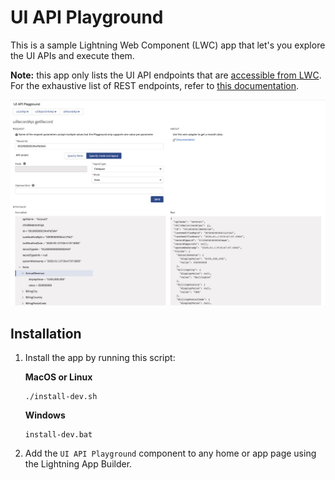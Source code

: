 # UI API Playground

This is a sample Lightning Web Component (LWC) app that let's you explore the UI APIs and execute them.

**Note:** this app only lists the UI API endpoints that are [accessible from LWC](https://developer.salesforce.com/docs/component-library/documentation/en/48.0/lwc/lwc.reference_ui_api).<br/>
For the exhaustive list of REST endpoints, refer to [this documentation](https://developer.salesforce.com/docs/atlas.en-us.uiapi.meta/uiapi/ui_api_get_started.htm).

<img src="screenshots/app.jpg" alt="Screenshot of UI API playground"/>

## Installation

1. Install the app by running this script:

    **MacOS or Linux**

    ```
    ./install-dev.sh
    ```

    **Windows**

    ```
    install-dev.bat
    ```

2. Add the `UI API Playground` component to any home or app page using the Lightning App Builder.
